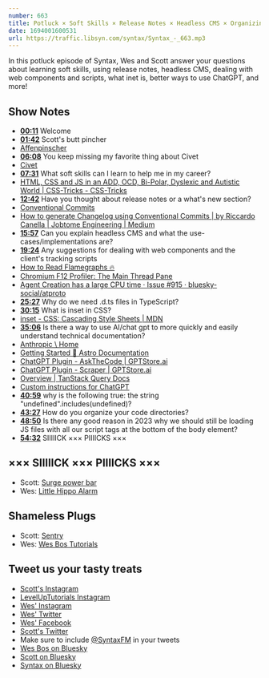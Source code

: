 ```yaml
---
number: 663
title: Potluck × Soft Skills × Release Notes × Headless CMS × Organizing Code × Inet CSS?
date: 1694001600531
url: https://traffic.libsyn.com/syntax/Syntax_-_663.mp3
---
```


In this potluck episode of Syntax, Wes and Scott answer your questions about learning soft skills, using release notes, headless CMS, dealing with web components and scripts, what inet is, better ways to use ChatGPT, and more!

## Show Notes

* **[00:11](#t=00:11)** Welcome
* **[01:42](#t=01:42)** Scott's butt pincher
* [Affenpinscher](https://en.wikipedia.org/wiki/Affenpinscher)
* **[06:08](#t=06:08)** You keep missing my favorite thing about Civet
* [Civet](https://en.wikipedia.org/wiki/Civet)
* **[07:31](#t=07:31)** What soft skills can I learn to help me in my career?
* [HTML, CSS and JS in an ADD, OCD, Bi-Polar, Dyslexic and Autistic World | CSS-Tricks - CSS-Tricks](https://css-tricks.com/hmtl-css-and-js-in-an-add-ocd-bi-polar-dyslexic-and-autistic-world/)
* **[12:42](#t=12:42)** Have you thought about release notes or a what's new section?
* [Conventional Commits](https://www.conventionalcommits.org/en/v1.0.0/)
* [How to generate Changelog using Conventional Commits | by Riccardo Canella | Jobtome Engineering | Medium](https://medium.com/jobtome-engineering/how-to-generate-changelog-using-conventional-commits-10be40f5826c)
* **[15:57](#t=15:57)** Can you explain headless CMS and what the use-cases/implementations are?
* **[19:24](#t=19:24)** Any suggestions for dealing with web components and the client's tracking scripts
* [How to Read Flamegraphs 🔥](https://www.webperf.tips/tip/understanding-flamegraphs/)
* [Chromium F12 Profiler: The Main Thread Pane](https://www.webperf.tips/tip/main-profiler-pane/)
* [Agent Creation has a large CPU time · Issue #915 · bluesky-social/atproto](https://github.com/bluesky-social/atproto/issues/915#issuecomment-1539112436)
* **[25:27](#t=25:27)** Why do we need .d.ts files in TypeScript?
* **[30:15](#t=30:15)** What is inset in CSS?
* [inset - CSS: Cascading Style Sheets | MDN](https://developer.mozilla.org/en-US/docs/Web/CSS/inset)
* **[35:06](#t=35:06)** Is there a way to use AI/chat gpt to more quickly and easily understand technical documentation?
* [Anthropic \ Home](https://www.anthropic.com/)
* [Getting Started 🚀 Astro Documentation](https://docs.astro.build/en/getting-started/)
* [ChatGPT Plugin - AskTheCode | GPTStore.ai](https://gptstore.ai/plugins/askthecode-dsomok-online)
* [ChatGPT Plugin - Scraper | GPTStore.ai](https://gptstore.ai/plugins/api-gafo-tech)
* [Overview | TanStack Query Docs](https://tanstack.com/query/v4/docs/react/overview)
* [Custom instructions for ChatGPT](https://openai.com/blog/custom-instructions-for-chatgpt)
* **[40:59](#t=40:59)** why is the following true: the string "undefined".includes(undefined)?
* **[43:27](#t=43:27)** How do you organize your code directories?
* **[48:50](#t=48:50)** Is there any good reason in 2023 why we should still be loading JS files with all our script tags at the bottom of the body element?
* **[54:32](#t=54:32)** SIIIIICK ××× PIIIICKS ×××

## ××× SIIIIICK ××× PIIIICKS ×××

* Scott: [Surge power bar](https://amzn.to/3YMdzpR)
* Wes: [Little Hippo Alarm](https://amzn.to/3EqvxVH)

## Shameless Plugs

* Scott: [Sentry](https://sentry.io)
* Wes: [Wes Bos Tutorials](https://wesbos.com/courses)

## Tweet us your tasty treats

* [Scott's Instagram](https://www.instagram.com/stolinski/)
* [LevelUpTutorials Instagram](https://www.instagram.com/LevelUpTutorials/)
* [Wes' Instagram](https://www.instagram.com/wesbos/)
* [Wes' Twitter](https://twitter.com/wesbos)
* [Wes' Facebook](https://www.facebook.com/wesbos.developer)
* [Scott's Twitter](https://twitter.com/stolinski)
* Make sure to include [@SyntaxFM](https://twitter.com/SyntaxFM) in your tweets
* [Wes Bos on Bluesky](https://bsky.app/profile/wesbos.com)
* [Scott on Bluesky](https://bsky.app/profile/tolin.ski)
* [Syntax on Bluesky](https://bsky.app/profile/syntax.fm)
